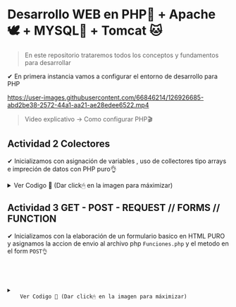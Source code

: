 # Desarrollo WEB en PHP🐘 + Apache 🕊 + MYSQL🐬 + Tomcat 🐱

> En este repositorio trataremos todos los conceptos y fundamentos para desarrollar 

<body>

<p>
✔ En primera instancia vamos a configurar el entorno de desarrollo para PHP  
 </p>
 
https://user-images.githubusercontent.com/66846214/126926685-abd2be38-2572-44a1-aa21-ae28edee6522.mp4

> Video explicativo -> Como configurar PHP🎬
</div>

## Actividad 2 Colectores  

  <p>
   ✔ Inicializamos con asignación de variables , uso de collectores tipo arrays e impreción de datos con PHP puro👌<br/>
  </p>
   <details>
   <summary>
    Ver Codigo 📑 (Dar click🖱 en la imagen para máximizar)
   </summary>
    

```       
 echo '<br/>'.'<a align="center">'."Tabla de listado".'</a>'.'<br/>';
  // ENCABEZADOS
 $b= [  [   //FILA ENCABEZADO
                'Nombre',
                'Direccion',
                'Tel&eacute;fono',
                'Fecha de Cumpleaños',
                'Color Favorito',
                'Significado',
        ]
     ];
 // COMPONENTES
 $a = [
        [ //FILA 1
                'Nombre' => 'Juan P&eacute;rez',
                'Direccion' => 'Cra. 45 #45-56',
                'Telefono' => '3456789',
                'Fecha de Cumpleaños' => '23/12/1997',
                'Color Favorito' => 'Amarillo',
                'Significado' => 'Riqueza y alegría',
        ],
        [  //FILA 2
                'Nombre' => 'Alberto',
                'Direccion' => 'Calle.23 #12-19 Sur',
                'Telefono' => '3214567',
                'Fecha de Cumpleaños' => '12/10/1980',
                'Color Favorito' => 'Verde',
                'Significado' => 'No se encuentra el significado',
        ],
        [ //FILA 3
                'Nombre' => 'Foo',
                'Direccion' => 'Av. 34 # 16-12',
                'Telefono' => '2135423',
                'Fecha de Cumpleaños' => '07/06/2000',
                'Color Favorito' => 'Rojo',
                'Significado' => 'No se encuentra el significado',
        ]
     ];
 
 $s = '<table border="1">';
 foreach ($b as $r){
     $s .= '<tr>';
     foreach ( $r as $v ) {
                $s .= '<th>'.$v.'</th>';
        }
     $s .= '</tr>';
 }
 // SECCION CUERPO
 $s .='<tbody>';
foreach ( $a as $r ) {
        $s .= '<tr>';
        foreach ( $r as $v ) {
                $s .= '<td>'.$v.'</td>';
        }
        $s .= '</tr>';
}
$s .='</tbody>';
$s .= '</table>';
//IMPRIMIMOS LA VARIABLE
echo $s;
?>
```      

<p align="center" id="Code_1">
        <img  src="https://user-images.githubusercontent.com/66846214/127171923-e2a5ff47-023c-4fe3-bf1c-3d46a8e8d280.png">
</p>
</details>
  </p>
  
  
  ## Actividad 3 GET - POST - REQUEST // FORMS // FUNCTION  
 <div>
  <p>
   ✔ Inicializamos con la elaboración de un formulario basico en HTML PURO y asignamos la accion de envio al archivo php <code>Funciones.php</code> y el metodo en el form <code>POST</cod>👌<br/>
 </p>
   <details>
   <summary>
    Ver Codigo 📑 (Dar click🖱 en la imagen para máximizar)
   </summary>
    
## Codigo HTML PURO📑
```       
<html>
    <head>
        <title>DESARROLLO WEB PHP</title>
        <meta charset="UTF-8">
        <meta name="viewport" content="width=device-width, initial-scale=1.0">
        <meta http-equiv="Content-Type"
              content="text/html; charset=ISO-8859-
              1" />
    </head>
    <body>

        <form action="Funciones.php" method="POST">
            <label>Primer numero</label>
            <input type="text" name="numero1"/>
            <br/>
            <label>Segundo numero</label>
            <input type="text" name="numero2"/>
            <br/>
            <!-- Lista de selección -->
            Selecciona la opción deseada:
            <select name="combo">
                <!-- Opciones de la lista -->
                <option value="sumar">Sumar</option>
                <option value="restar" selected>Restar</option> <!-- Opción por defecto -->
                <option value="multiplicar">Dividir</option>
                <option value="dividir">Multiplicar</option>
            </select>
            <input type="submit" value="Enviar">
        </form>



    </body>
</html>

```      
### Codigo PHP🐘 puro , archivo de funcion action="Funciones.php"
✔ Continuamos con la creación del codigo php para la recepción de los valores enviados en el formulario, en este caso creamos una función para recibir los valores enviados en por el metodo <code>POST</cod> y finalmente imprimimos el resultado con <code>echo</cod> 
```
<?php

            function operaciones( $x, $y,$opcion){
                $resultado;
                switch ($opcion){
                    
                    case "sumar":
                        $resultado=$x+$y;
                        break;
                    case "restar":
                        $resultado=$x-$y;
                        break;
                    case "dividir":
                        $resultado=$x/$y;
                        break;
                    case"multiplicar":
                        $resultado=$x*$y;
                        break;
                    default:
                       $resultado=$x+$y; 
                   
                }
                return $resultado;
            }
            
            //Envio de valores por REQUEST
            $primerNumero=$_POST['numero1'];
            $segundoNumero=$_POST['numero2'];
            $seleccion=$_POST['combo'];
           $resultado= operaciones($primerNumero, $segundoNumero, $seleccion);
           echo $resultado. "<br/>"
?>
```     
<p align="center" id="Code_1">
        <img  src="https://user-images.githubusercontent.com/66846214/127929263-22d94dd2-e732-4f0e-b22a-6a632f0ee4d9.png">
</p>
</details>
</p> 
 </body>

